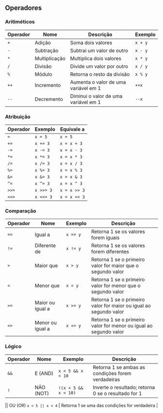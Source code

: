 ## Operadores

### Aritiméticos 

| Operador | Nome        | Descrição                            | Exemplo  |
|----------|-------------|--------------------------------------|----------|
| `+`      | Adição      | Soma dois valores                    | `x + y`  |
| `-`      | Subtração   | Subtrai um valor de outro            | `x - y`  |
| `*`      | Multiplicação| Multiplica dois valores              | `x * y`  |
| `/`      | Divisão     | Divide um valor por outro            | `x / y`  |
| `%`      | Módulo      | Retorna o resto da divisão           | `x % y`  |
| `++`     | Incremento  | Aumenta o valor de uma variável em 1 | `++x`    |
| `--`     | Decremento  | Diminui o valor de uma variável em 1 | `--x`    |

### Atribuição

| Operador | Exemplo  | Equivale a          |
|----------|----------|---------------------|
| `=`      | `x = 5`  | `x = 5`             |
| `+=`     | `x += 3` | `x = x + 3`         |
| `-=`     | `x -= 3` | `x = x - 3`         |
| `*=`     | `x *= 3` | `x = x * 3`         |
| `/=`     | `x /= 3` | `x = x / 3`         |
| `%=`     | `x %= 3` | `x = x % 3`         |
| `&=`     | `x &= 3` | `x = x & 3`         |
| `^=`     | `x ^= 3` | `x = x ^ 3`         |
| `>>=`    | `x >>= 3`| `x = x >> 3`        |
| `<<=`    | `x <<= 3`| `x = x << 3`        |

### Comparação 

| Operador | Nome                        | Exemplo  | Descrição                                                                 |
|----------|-----------------------------|----------|---------------------------------------------------------------------------|
| `==`     | Igual a                     | `x == y` | Retorna 1 se os valores forem iguais                                      |
| `!=`     | Diferente de                | `x != y` | Retorna 1 se os valores forem diferentes                                  |
| `>`      | Maior que                   | `x > y`  | Retorna 1 se o primeiro valor for maior que o segundo valor               |
| `<`      | Menor que                   | `x < y`  | Retorna 1 se o primeiro valor for menor que o segundo valor               |
| `>=`     | Maior ou igual a            | `x >= y` | Retorna 1 se o primeiro valor for maior ou igual ao segundo valor         |
| `<=`     | Menor ou igual a            | `x <= y` | Retorna 1 se o primeiro valor for menor ou igual ao segundo valor         |

### Lógico 

| Operador | Nome    | Exemplo              | Descrição                                              |
|----------|---------|----------------------|--------------------------------------------------------|
| `&&`     | E (AND) | `x < 5 && x < 10`    | Retorna 1 se ambas as condições forem verdadeiras      |
| `!`      | NÃO (NOT) | `!(x < 5 && x < 10)` | Inverte o resultado; retorna 0 se o resultado for 1    |

 ||      OU (OR)  `x < 5 || x < 4`     | Retorna 1 se uma das condições for verdadeira          |
